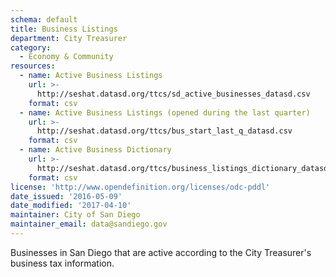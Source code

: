 ```yaml
---
schema: default
title: Business Listings
department: City Treasurer
category:
  - Economy & Community
resources:
  - name: Active Business Listings
    url: >-
      http://seshat.datasd.org/ttcs/sd_active_businesses_datasd.csv
    format: csv
  - name: Active Business Listings (opened during the last quarter)
    url: >-
      http://seshat.datasd.org/ttcs/bus_start_last_q_datasd.csv
    format: csv
  - name: Active Business Dictionary
    url: >-
      http://seshat.datasd.org/ttcs/business_listings_dictionary_datasd.csv
    format: csv
license: 'http://www.opendefinition.org/licenses/odc-pddl'
date_issued: '2016-05-09'
date_modified: '2017-04-10'
maintainer: City of San Diego
maintainer_email: data@sandiego.gov
---
```

Businesses in San Diego that are active according to the City Treasurer's
business tax information.
